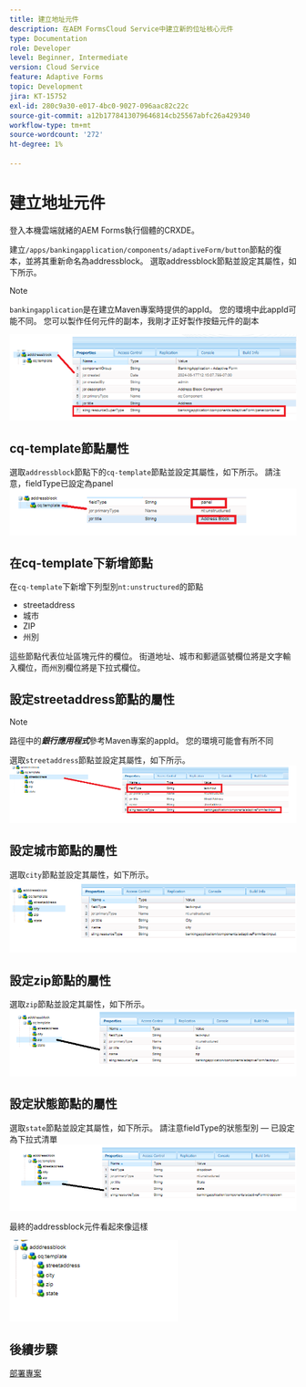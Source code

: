 ```yaml
---
title: 建立地址元件
description: 在AEM FormsCloud Service中建立新的位址核心元件
type: Documentation
role: Developer
level: Beginner, Intermediate
version: Cloud Service
feature: Adaptive Forms
topic: Development
jira: KT-15752
exl-id: 280c9a30-e017-4bc0-9027-096aac82c22c
source-git-commit: a12b1778413079646814cb25567abfc26a429340
workflow-type: tm+mt
source-wordcount: '272'
ht-degree: 1%

---
```


# 建立地址元件

登入本機雲端就緒的AEM Forms執行個體的CRXDE。

建立``/apps/bankingapplication/components/adaptiveForm/button``節點的復本，並將其重新命名為addressblock。 選取addressblock節點並設定其屬性，如下所示。

>[!NOTE]
>
> ``bankingapplication``是在建立Maven專案時提供的appId。 您的環境中此appId可能不同。 您可以製作任何元件的副本，我剛才正好製作按鈕元件的副本


![位址區塊](assets/address-properties.png)

## cq-template節點屬性

選取``addressblock``節點下的``cq-template``節點並設定其屬性，如下所示。 請注意，fieldType已設定為panel
![cq-template](assets/cq-template.png)

## 在cq-template下新增節點

在``cq-template``下新增下列型別``nt:unstructured``的節點

* streetaddress
* 城市
* ZIP
* 州別

這些節點代表位址區塊元件的欄位。 街道地址、城市和郵遞區號欄位將是文字輸入欄位，而州別欄位將是下拉式欄位。

## 設定streetaddress節點的屬性

>[!NOTE]
>
> 路徑中的&#x200B;**_銀行應用程式_**&#x200B;參考Maven專案的appId。 您的環境可能會有所不同

選取``streetaddress``節點並設定其屬性，如下所示。
![街道地址](assets/streetaddress.png)

## 設定城市節點的屬性

選取``city``節點並設定其屬性，如下所示。
![城市](assets/city.png)

## 設定zip節點的屬性

選取``zip``節點並設定其屬性，如下所示。
![zip](assets/zip.png)

## 設定狀態節點的屬性

選取``state``節點並設定其屬性，如下所示。 請注意fieldType的狀態型別 — 已設定為下拉式清單
![狀態](assets/state.png)

最終的addressblock元件看起來像這樣

![final-address](assets/crx-address-block.png)

## 後續步驟

[部署專案](./deploy-your-project.md)
